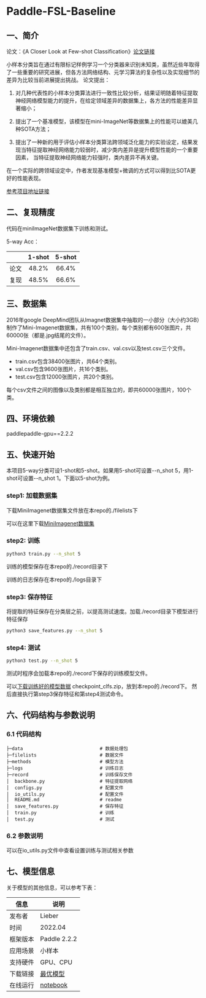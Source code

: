 # Paddle-FSL-Baseline

## 一、简介
论文：《A Closer Look at Few-shot Classification》[论文链接](https://arxiv.org/abs/1904.04232)

小样本分类旨在通过有限标记样例学习一个分类器来识别未知类，虽然近些年取得了一些重要的研究进展，但各方法网络结构、元学习算法的复杂性以及实现细节的差异为比较当前进展提出挑战。
论文提出：

1. 对几种代表性的小样本分类算法进行一致性比较分析，结果证明随着特征提取神经网络模型能力的提升，在给定领域差异的数据集上，各方法的性能差异显著缩小；

2. 提出了一个基准模型，该模型在mini-ImageNet等数据集上的性能可以媲美几种SOTA方法；

3. 提出了一种新的用于评估小样本分类算法跨领域泛化能力的实验设定，结果发现当特征提取神经网络能力较弱时，减少类内差异是提升模型性能的一个重要因素， 当特征提取神经网络能力较强时，类内差异不再关键。

在一个实际的跨领域设定中，作者发现基准模型+微调的方式可以得到比SOTA更好的性能表现。

[参考项目地址链接](https://github.com/wyharveychen/CloserLookFewShot)
## 二、复现精度
代码在miniImageNet数据集下训练和测试。

5-way Acc：

| |1-shot|5-shot|
| :---: | :---: | :---: |
|论文|48.2% |66.4%|
|复现|48.5% |66.6%|

## 三、数据集
2016年google DeepMind团队从Imagnet数据集中抽取的一小部分（大小约3GB）制作了Mini-Imagenet数据集，共有100个类别，每个类别都有600张图片，共60000张（都是.jpg结尾的文件）。

Mini-Imagenet数据集中还包含了train.csv、val.csv以及test.csv三个文件。

* train.csv包含38400张图片，共64个类别。
* val.csv包含9600张图片，共16个类别。
* test.csv包含12000张图片，共20个类别。

每个csv文件之间的图像以及类别都是相互独立的，即共60000张图片，100个类。


## 四、环境依赖
paddlepaddle-gpu==2.2.2

## 五、快速开始

本项目5-way分类可设1-shot和5-shot。如果用5-shot可设置--n_shot 5，用1-shot可设置--n_shot 1。下面以5-shot为例。

### step1: 加载数据集
下载MiniImagenet数据集文件放在本repo的./filelists下

可以在这里下载[MiniImagenet数据集](https://aistudio.baidu.com/aistudio/datasetdetail/138415)


### step2: 训练

```bash
python3 train.py --n_shot 5
```

训练的模型保存在本repo的./record目录下

训练的日志保存在本repo的./logs目录下

### step3: 保存特征

将提取的特征保存在分类层之前，以提高测试速度。加载./record目录下模型进行特征保存

```bash
python3 save_features.py --n_shot 5
```

### step4: 测试

```bash
python3 test.py --n_shot 5
```

测试时程序会加载本repo的./record下保存的训练模型文件。

可以[下载训练好的模型数据](https://aistudio.baidu.com/aistudio/datasetdetail/140016) checkpoint_clfs.zip，放到本repo的./record下。 然后直接执行第step3保存特征和第step4测试命令。

## 六、代码结构与参数说明

### 6.1 代码结构

```
├─data                            # 数据处理包
├─filelists                       # 数据文件
├─methods                         # 模型方法
├─logs                            # 训练日志
├─record                          # 训练保存文件 
│  backbone.py                    # 特征提取网络
│  configs.py                     # 配置文件  
│  io_utils.py                    # 配置文件
│  README.md                      # readme
│  save_features.py               # 保存特征
│  train.py                       # 训练
│  test.py                        # 测试
```
### 6.2 参数说明

可以在io_utils.py文件中查看设置训练与测试相关参数

## 七、模型信息

关于模型的其他信息，可以参考下表：

| 信息 | 说明 |
| --- | --- |
| 发布者 | Lieber |
| 时间 | 2022.04 |
| 框架版本 | Paddle 2.2.2 |
| 应用场景 | 小样本 |
| 支持硬件 | GPU、CPU |
| 下载链接 | [最优模型](https://aistudio.baidu.com/aistudio/datasetdetail/140016)|
| 在线运行 | [notebook](https://aistudio.baidu.com/aistudio/projectdetail/3793411)|